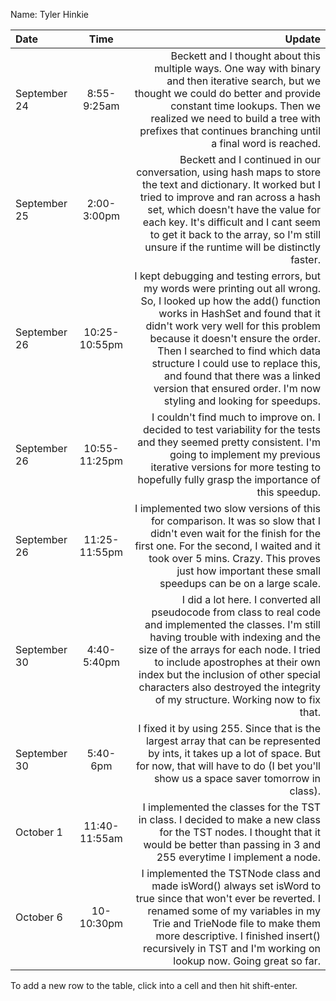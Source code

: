Name: Tyler Hinkie

| Date         |     Time      |                                                                                                                                                                                                                                                                                                                                                                                                                 Update |
|:-------------|:-------------:|-----------------------------------------------------------------------------------------------------------------------------------------------------------------------------------------------------------------------------------------------------------------------------------------------------------------------------------------------------------------------------------------------------------------------:|
| September 24 |  8:55-9:25am  |                                                                                                                                     Beckett and I thought about this multiple ways. One way with binary and then iterative search, but we thought we could do better and provide constant time lookups. Then we realized we need to build a tree with prefixes that continues branching until a final word is reached. |
| September 25 |  2:00-3:00pm  |                                                                                        Beckett and I continued in our conversation, using hash maps to store the text and dictionary. It worked but I tried to improve and ran across a hash set, which doesn't have the value for each key. It's difficult and I cant seem to get it back to the array, so I'm still unsure if the runtime will be distinctly faster. |
| September 26 | 10:25-10:55pm | I kept debugging and testing errors, but my words were printing out all wrong. So, I looked up how the add() function works in HashSet and found that it didn't work very well for this problem because it doesn't ensure the order. Then I searched to find which data structure I could use to replace this, and found that there was a linked version that ensured order. I'm now styling and looking for speedups. |
| September 26 | 10:55-11:25pm |                                                                                                                                                                     I couldn't find much to improve on. I decided to test variability for the tests and they seemed pretty consistent. I'm going to implement my previous iterative versions for more testing to hopefully fully grasp the importance of this speedup. |
| September 26 | 11:25-11:55pm |                                                                                                                                                 I implemented two slow versions of this for comparison. It was so slow that I didn't even wait for the finish for the first one. For the second, I waited and it took over 5 mins. Crazy. This proves just how important these small speedups can be on a large scale. |
| September 30 |  4:40-5:40pm  |                                                              I did a lot here. I converted all pseudocode from class to real code and implemented the classes. I'm still having trouble with indexing and the size of the arrays for each node. I tried to include apostrophes at their own index but the inclusion of other special characters also destroyed the integrity of my structure. Working now to fix that. |
| September 30 |   5:40-6pm    |                                                                                                                                                                                                        I fixed it by using 255. Since that is the largest array that can be represented by ints, it takes up a lot of space. But for now, that will have to do (I bet you'll show us a space saver tomorrow in class). |
| October 1    | 11:40-11:55am |                                                                                                                                                                                                                             I implemented the classes for the TST in class. I decided to make a new class for the TST nodes. I thought that it would be better than passing in 3 and 255 everytime I implement a node. |
| October 6    |  10-10:30pm   |                                                                                                                    I implemented the TSTNode class and made isWord() always set isWord to true since that won't ever be reverted. I renamed some of my variables in my Trie and TrieNode file to make them more descriptive. I finished insert() recursively in TST and I'm working on lookup now. Going great so far. |


To add a new row to the table, click into a cell and then hit shift-enter.